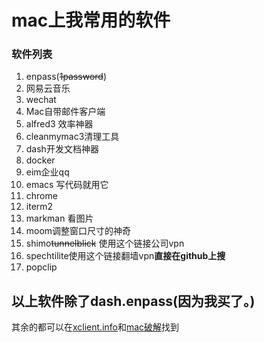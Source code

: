 # mac上我常用的软件
### 软件列表
1. enpass(~~1password~~)
2. 网易云音乐
3. wechat 
4. Mac自带邮件客户端
5. alfred3 效率神器
6. cleanmymac3清理工具
7. dash开发文档神器
8. docker
9. eim企业qq
10. emacs 写代码就用它
11. chrome
12. iterm2
13. markman 看图片
14. moom调整窗口尺寸的神奇
15. shimo~~tunnelblick~~ 使用这个链接公司vpn
16. spechtilite使用这个链接翻墙vpn**直接在github上搜**
17. popclip
  
## 以上软件除了dash.enpass(**因为我买了**。)
其余的都可以在[xclient.info](http://xclient.info/)和[mac破解](http://www.macappstore.net/)找到
